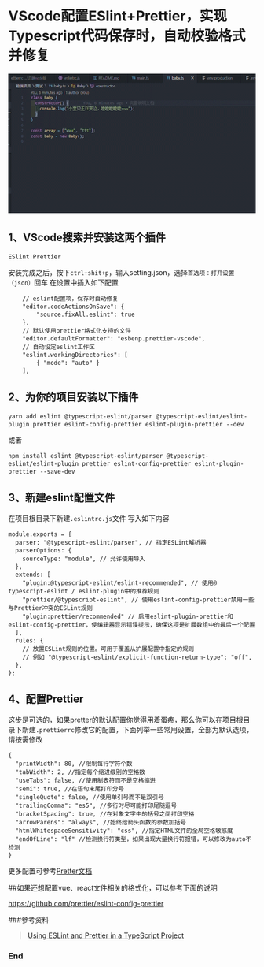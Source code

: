 # VScode配置ESlint+Prettier，实现Typescript代码保存时，自动校验格式并修复
![markdown](https://raw.githubusercontent.com/DCLangX/howToAutoFixTypescript/master/%E6%95%88%E6%9E%9C%E9%A2%84%E8%A7%88.gif "markdown")
## 1、VScode搜索并安装这两个插件
```
ESlint Prettier
```
安装完成之后，按下`ctrl+shit+p`，输入setting.json，选择`首选项：打开设置（json）`回车
在设置中插入如下配置
```
    // eslint配置项，保存时自动修复
    "editor.codeActionsOnSave": {
        "source.fixAll.eslint": true
    },
    // 默认使用prettier格式化支持的文件
    "editor.defaultFormatter": "esbenp.prettier-vscode",
    // 自动设定eslint工作区
    "eslint.workingDirectories": [
        { "mode": "auto" }
    ],
```

## 2、为你的项目安装以下插件
```
yarn add eslint @typescript-eslint/parser @typescript-eslint/eslint-plugin prettier eslint-config-prettier eslint-plugin-prettier --dev
```
或者
```
npm install eslint @typescript-eslint/parser @typescript-eslint/eslint-plugin prettier eslint-config-prettier eslint-plugin-prettier --save-dev
```
## 3、新建eslint配置文件
在项目根目录下新建`.eslintrc.js`文件
写入如下内容
```
module.exports = {
  parser: "@typescript-eslint/parser", // 指定ESLint解析器
  parserOptions: {
    sourceType: "module", // 允许使用导入
  },
  extends: [
    "plugin:@typescript-eslint/eslint-recommended", // 使用@ typescript-eslint / eslint-plugin中的推荐规则
    "prettier/@typescript-eslint", // 使用eslint-config-prettier禁用一些与Prettier冲突的ESLint规则
    "plugin:prettier/recommended" // 启用eslint-plugin-prettier和eslint-config-prettier，使编辑器显示错误提示，确保这项是扩展数组中的最后一个配置
  ],
  rules: {
    // 放置ESLint规则的位置。可用于覆盖从扩展配置中指定的规则
    // 例如 "@typescript-eslint/explicit-function-return-type": "off",
  },
};
```

## 4、配置Prettier
这步是可选的，如果pretter的默认配置你觉得用着蛋疼，那么你可以在项目根目录下新建`.prettierrc`修改它的配置，下面列举一些常用设置，全部为默认选项，请按需修改
```
{
  "printWidth": 80, //限制每行字符个数
  "tabWidth": 2, //指定每个缩进级别的空格数
  "useTabs": false, //使用制表符而不是空格缩进
  "semi": true, //在语句末尾打印分号
  "singleQuote": false, //使用单引号而不是双引号
  "trailingComma": "es5", //多行时尽可能打印尾随逗号
  "bracketSpacing": true, //在对象文字中的括号之间打印空格
  "arrowParens": "always", //始终给箭头函数的参数加括号
  "htmlWhitespaceSensitivity": "css", //指定HTML文件的全局空格敏感度
  "endOfLine": "lf" //检测换行符类型，如果出现大量换行符报错，可以修改为auto不检测
}
```
更多配置可参考[Pretter文档](https://prettier.io/docs/en/options.html)

##如果还想配置vue、react文件相关的格式化，可以参考下面的说明

<https://github.com/prettier/eslint-config-prettier>


###参考资料
> [Using ESLint and Prettier in a TypeScript Project](https://www.robertcooper.me/using-eslint-and-prettier-in-a-typescript-project)

### End
